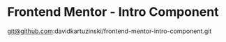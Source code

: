 # Frontend Mentor - Intro Component

git@github.com:davidkartuzinski/frontend-mentor-intro-component.git
